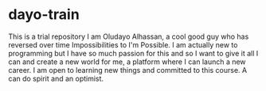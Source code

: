 # dayo-train
This is a trial repository
I am Oludayo Alhassan, a cool good guy who has reversed over time Impossibilities to I'm Possible. I am actually new to programming but I have so much passion for this and so I want to give it all I can and create a new world for me, a platform where I can launch a new career. I am open to learning new things and committed to this course. A can do spirit and an optimist.
